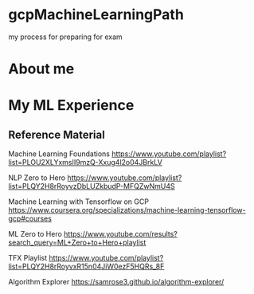 # gcpMachineLearningPath
my process for preparing for exam

# About me



# My ML Experience 




## Reference Material


Machine Learning Foundations
https://www.youtube.com/playlist?list=PLOU2XLYxmsII9mzQ-Xxug4l2o04JBrkLV

NLP Zero to Hero
https://www.youtube.com/playlist?list=PLQY2H8rRoyvzDbLUZkbudP-MFQZwNmU4S

Machine Learning with Tensorflow on GCP
https://www.coursera.org/specializations/machine-learning-tensorflow-gcp#courses

ML Zero to Hero
https://www.youtube.com/results?search_query=ML+Zero+to+Hero+playlist


TFX Playlist
https://www.youtube.com/playlist?list=PLQY2H8rRoyvxR15n04JiW0ezF5HQRs_8F


Algorithm Explorer
https://samrose3.github.io/algorithm-explorer/

